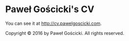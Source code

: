# Paweł Gościcki's CV

You can see it at <a href="http://cv.pawelgoscicki.com">http://cv.pawelgoscicki.com</a>.


Copyright © 2016 by Paweł Gościcki. All rights reserved.

